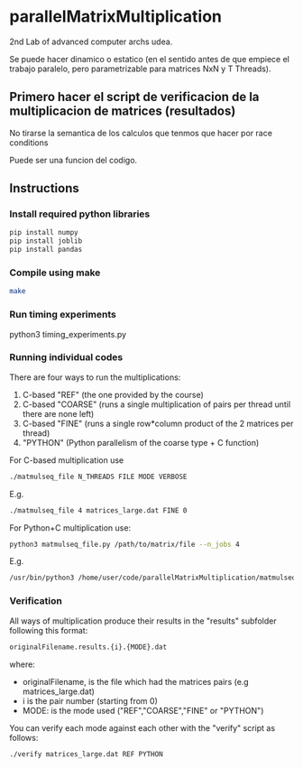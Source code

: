 # parallelMatrixMultiplication

2nd Lab of advanced computer archs udea.

Se puede hacer dinamico o estatico (en el sentido antes de que empiece el trabajo paralelo, pero parametrizable para matrices NxN y T Threads).

## Primero hacer el script de verificacion de la multiplicacion de matrices (resultados)

No tirarse la semantica de los calculos que tenmos que hacer por race conditions

Puede ser una funcion del codigo.


## Instructions

### Install required python libraries

```bash
pip install numpy
pip install joblib
pip install pandas
```

### Compile using make

```bash
make
```

### Run timing experiments

python3 timing_experiments.py

### Running individual codes

There are four ways to run the multiplications:

1. C-based "REF" (the one provided by the course)
1. C-based "COARSE" (runs a single multiplication of pairs per thread until there are none left)
1. C-based "FINE" (runs a single row*column product of the 2 matrices per thread)
1. "PYTHON" (Python parallelism of the coarse type + C function)

For C-based multiplication use

```bash
./matmulseq_file N_THREADS FILE MODE VERBOSE
```

E.g.

```bash
./matmulseq_file 4 matrices_large.dat FINE 0
```

For Python+C multiplication use:

```bash
python3 matmulseq_file.py /path/to/matrix/file --n_jobs 4
```

E.g.

```bash
/usr/bin/python3 /home/user/code/parallelMatrixMultiplication/matmulseq_file.py /home/user/code/parallelMatrixMultiplication/matrices_large.dat --n_jobs 4
```


### Verification

All ways of multiplication produce their results in the "results" subfolder following this format:

```bash
originalFilename.results.{i}.{MODE}.dat
```

where:

- originalFilename, is the file which had the matrices pairs (e.g matrices_large.dat)
- i is the pair number (starting from 0)
- MODE: is the mode used ("REF","COARSE","FINE" or "PYTHON")

You can verify each mode against each other with the "verify" script as follows:

```bash
./verify matrices_large.dat REF PYTHON
```

